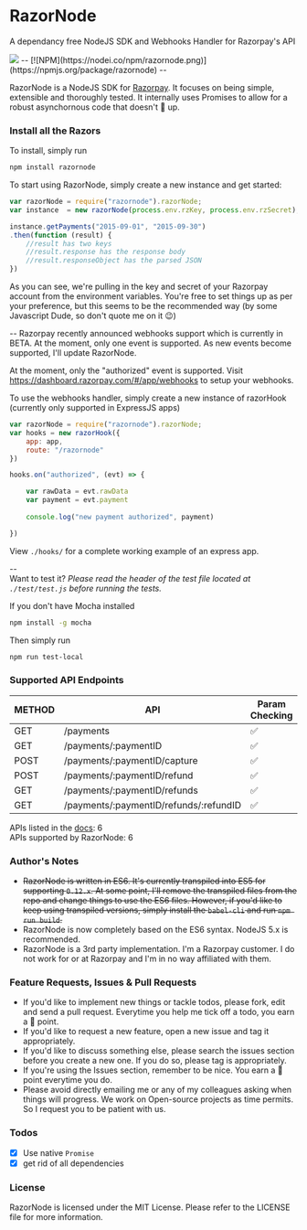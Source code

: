 # RazorNode

A dependancy free NodeJS SDK and Webhooks Handler for Razorpay's API

<img src="https://api.travis-ci.org/DZNS/RazorNode.svg" />
--
[![NPM](https://nodei.co/npm/razornode.png)](https://npmjs.org/package/razornode)
--

RazorNode is a NodeJS SDK for [Razorpay][1]. It focuses on being simple, extensible and thoroughly tested. It internally uses Promises to allow for a robust asynchornous code that doesn't 🍲 up. 

### Install all the Razors

To install, simply run  
````bash
npm install razornode
````

To start using RazorNode, simply create a new instance and get started:
````javascript
var razorNode = require("razornode").razorNode;
var instance  = new razorNode(process.env.rzKey, process.env.rzSecret);

instance.getPayments("2015-09-01", "2015-09-30")
.then(function (result) {
    //result has two keys
    //result.response has the response body 
    //result.responseObject has the parsed JSON
})

````  
As you can see, we're pulling in the key and secret of your Razorpay account from the environment variables. You're free to set things up as per your preference, but this seems to be the recommended way (by some Javascript Dude, so don't quote me on it 😉)

-- 
Razorpay recently announced webhooks support which is currently in BETA. At the moment, only one event is supported. As new events become supported, I'll update RazorNode.

At the moment, only the "authorized" event is supported. Visit https://dashboard.razorpay.com/#/app/webhooks to setup your webhooks.

To use the webhooks handler, simply create a new instance of razorHook (currently only supported in ExpressJS apps)
```javascript
var razorNode = require("razornode").razorNode;
var hooks = new razorHook({
    app: app,
    route: "/razornode"
})

hooks.on("authorized", (evt) => {

    var rawData = evt.rawData
    var payment = evt.payment
    
    console.log("new payment authorized", payment)

}) 
```

View `./hooks/` for a complete working example of an express app.  

--  
Want to test it? 
*Please read the header of the test file located at `./test/test.js` before running the tests.*

If you don't have Mocha installed
````bash
npm install -g mocha
````

Then simply run
````bash
npm run test-local
````

### Supported API Endpoints
| METHOD | API | Param Checking  | Supported |
|---|---|---|---|
|GET|/payments|✅|✅|
|GET|/payments/:paymentID|✅|✅|
|POST|/payments/:paymentID/capture|✅|✅|
|POST|/payments/:paymentID/refund|✅|✅|
|GET|/payments/:paymentID/refunds|✅|✅|
|GET|/payments/:paymentID/refunds/:refundID|✅|✅|

APIs listed in the [docs][2]: 6  
APIs supported by RazorNode: 6

### Author's Notes
- ~~RazorNode is written in ES6. It's currently transpiled into ES5 for supporting `0.12.x`. At some point, I'll remove the transpiled files from the repo and change things to use the ES6 files. However, if you'd like to keep using transpiled versions, simply install the `babel-cli` and run `npm run build`.~~
- RazorNode is now completely based on the ES6 syntax. NodeJS 5.x is recommended.
- RazorNode is a 3rd party implementation. I'm a Razorpay customer. I do not work for or at Razorpay and I'm in no way affiliated with them. 

### Feature Requests, Issues & Pull Requests
- If you'd like to implement new things or tackle todos, please fork, edit and send a pull request. Everytime you help me tick off a todo, you earn a 🍪 point.
- If you'd like to request a new feature, open a new issue and tag it appropriately.
- If you'd like to discuss something else, please search the issues section before you create a new one. If you do so, please tag is appropriately.
- If you're using the Issues section, remember to be nice. You earn a 🍪 point everytime you do. 
- Please avoid directly emailing me or any of my colleagues asking when things will progress. We work on Open-source projects as time permits. So I request you to be patient with us. 

### Todos
- [x] Use native `Promise`  
- [x] get rid of all dependencies  

### License
RazorNode is licensed under the MIT License. Please refer to the LICENSE file for more information.

[1]: https://razorpay.com/
[2]: https://docs.razorpay.com/docs/payments
